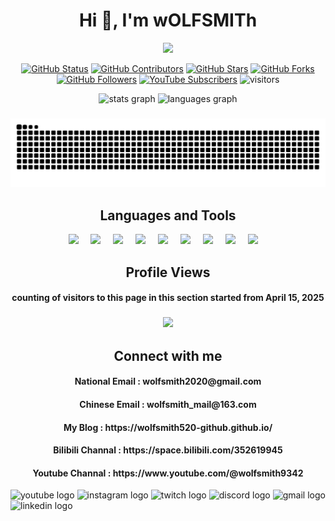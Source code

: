 <h1 align="center">Hi 👋, I'm wOLFSMITh</h1>

<!-- 打字机效果的欢迎文字 -->
<p align="center">
  <img src="https://readme-typing-svg.demolab.com/?lines=Hi+!+I+am+wOLFSMITh+and+welcome+to+my+profile+!&center=true&width=1000&height=50"/>
</p>

<!-- 该rope的信息，以及我的Youtube订阅量 -->
<p align="center">
    <a href="https://github.com/wolfsmith520-github/wolfsmith520-github"><img src="https://img.shields.io/badge/status-updating-brightgreen.svg" alt="GitHub Status"></a>
    <a href="https://github.com/wolfsmith520-github/wolfsmith520-github/graphs/contributors"><img src="https://img.shields.io/github/contributors/wolfsmith520-github/wolfsmith520-github.svg?color=blue" alt="GitHub Contributors"></a>
    <a href="https://github.com/wolfsmith520-github/wolfsmith520-github/stargazers"><img src="https://img.shields.io/github/stars/wolfsmith520-github/wolfsmith520-github.svg?logo=github" alt="GitHub Stars"></a>
    <a href="https://github.com/wolfsmith520-github/wolfsmith520-github/network/members"><img src="https://img.shields.io/github/forks/wolfsmith520-github/wolfsmith520-github.svg?color=blue&logo=github" alt="GitHub Forks"></a>
    <a href="https://github.com/wolfsmith520-github?tab=followers"><img src="https://img.shields.io/github/followers/wolfsmith520-github.svg?style=social&label=Follow" alt="GitHub Followers"></a>
    <a href="https://www.youtube.com/@wolfsmith9342"><img src="https://img.shields.io/youtube/channel/subscribers/UCzsBOj132Lx-YbEvw75UfYw?style=social&label=Subscribe" alt="YouTube Subscribers"></a>
    <img src="https://visitor-badge.laobi.icu/badge?page_id=wolfsmith520-github.wolfsmith520-github" alt="visitors"/>  
</p>

<div align="center">
  <img src="https://github-readme-stats.vercel.app/api?username=wolfsmith520-github&hide_title=false&hide_rank=false&show_icons=true&include_all_commits=true&count_private=true&disable_animations=false&theme=dracula&locale=en&hide_border=false" height="150" alt="stats graph"  />
  <img src="https://github-readme-stats.vercel.app/api/top-langs?username=wolfsmith520-github&locale=en&hide_title=false&layout=compact&card_width=320&langs_count=5&theme=dracula&hide_border=false" height="150" alt="languages graph"  />
</div>

<h3 align="center"><img src="https://github.com/wolfsmith520-github/wolfsmith520-github/blob/output/github-contribution-grid-snake.svg"/></h3>

<h2 align="center">Languages and Tools</h2>
<div align="center">
  <img src="https://cdn.jsdelivr.net/gh/devicons/devicon/icons/godot/godot-original.svg" height="50"/>
  <img width="12" />
  <img src="https://cdn.jsdelivr.net/gh/devicons/devicon/icons/unity/unity-original.svg" height="50"/>
  <img width="12" />
  <img src="https://cdn.jsdelivr.net/gh/devicons/devicon/icons/unrealengine/unrealengine-original.svg" height="50"/>
  <img width="12" />
  <img src="https://cdn.jsdelivr.net/gh/devicons/devicon/icons/csharp/csharp-original.svg" height="50"/>
  <img width="12" />
  <img src="https://cdn.jsdelivr.net/gh/devicons/devicon/icons/python/python-original.svg" height="50"/>
  <img width="12" />
  <img src="https://cdn.jsdelivr.net/gh/devicons/devicon/icons/blender/blender-original.svg" height="50"/>
  <img width="12" />
  <img src="https://cdn.jsdelivr.net/gh/devicons/devicon/icons/visualstudio/visualstudio-original.svg" height="50"/>
  <img width="12" />
  <img src="https://cdn.jsdelivr.net/gh/devicons/devicon/icons/rider/rider-original.svg" height="50"/>
  <img width="12" />
  <img src="https://cdn.jsdelivr.net/gh/devicons/devicon/icons/sdl/sdl-original.svg" height="50"/>
  <img width="12" />
</div>

<h2 align="center"> Profile Views</h2>
<h4 align="center">counting of visitors to this page in this section started from April 15, 2025 </h4>
<h3 align="center"><img src="https://count.getloli.com/@wolfsmith520-github?theme=booru-jaypee"/></h3>

<h2 align="center">Connect with me</h2>
<h4 align="center">National Email : wolfsmith2020@gmail.com</h4>
<h4 align="center">Chinese Email : wolfsmith_mail@163.com</h4>
<h4 align="center">My Blog : https://wolfsmith520-github.github.io/</h4>
<h4 align="center">Bilibili Channal : https://space.bilibili.com/352619945</h4>
<h4 align="center">Youtube Channal : https://www.youtube.com/@wolfsmith9342</h4>

<div align="left">
  <img src="https://img.shields.io/static/v1?message=Youtube&logo=youtube&label=&color=FF0000&logoColor=white&labelColor=&style=for-the-badge" height="35" alt="youtube logo"  />
  <img src="https://img.shields.io/static/v1?message=Instagram&logo=instagram&label=&color=E4405F&logoColor=white&labelColor=&style=for-the-badge" height="35" alt="instagram logo"  />
  <img src="https://img.shields.io/static/v1?message=Twitch&logo=twitch&label=&color=9146FF&logoColor=white&labelColor=&style=for-the-badge" height="35" alt="twitch logo"  />
  <img src="https://img.shields.io/static/v1?message=Discord&logo=discord&label=&color=7289DA&logoColor=white&labelColor=&style=for-the-badge" height="35" alt="discord logo"  />
  <img src="https://img.shields.io/static/v1?message=Gmail&logo=gmail&label=&color=D14836&logoColor=white&labelColor=&style=for-the-badge" height="35" alt="gmail logo"  />
  <img src="https://img.shields.io/static/v1?message=LinkedIn&logo=linkedin&label=&color=0077B5&logoColor=white&labelColor=&style=for-the-badge" height="35" alt="linkedin logo"  />
</div>


